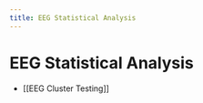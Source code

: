 ```yaml
---
title: EEG Statistical Analysis
---
```


# EEG Statistical Analysis
- [[EEG Cluster Testing]]
















